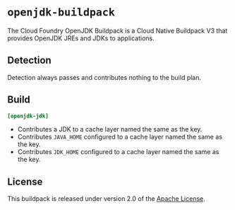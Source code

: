 # `openjdk-buildpack`
The Cloud Foundry OpenJDK Buildpack is a Cloud Native Buildpack V3 that provides OpenJDK JREs and JDKs to applications.

## Detection
Detection always passes and contributes nothing to the build plan.

## Build

```toml
[openjdk-jdk]
```

* Contributes a JDK to a cache layer named the same as the key.
* Contributes `JAVA_HOME` configured to a cache layer named the same as the key.
* Contributes `JDK_HOME` configured to a cache layer named the same as the key.

## License
This buildpack is released under version 2.0 of the [Apache License][a].

[a]: http://www.apache.org/licenses/LICENSE-2.0

